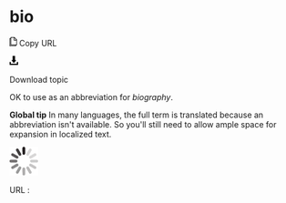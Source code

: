 # bio

![Copy URL](media/bio/Copy.png)
Copy URL

![Download](media/bio/Download.png)

Download topic

OK to use as an abbreviation for *biography*.

**Global tip** In
many languages, the full term is translated because an abbreviation
isn't available. So you'll still need to allow ample space for expansion
in localized text. 

![In progress](media/bio/activity-large.gif)

URL :
